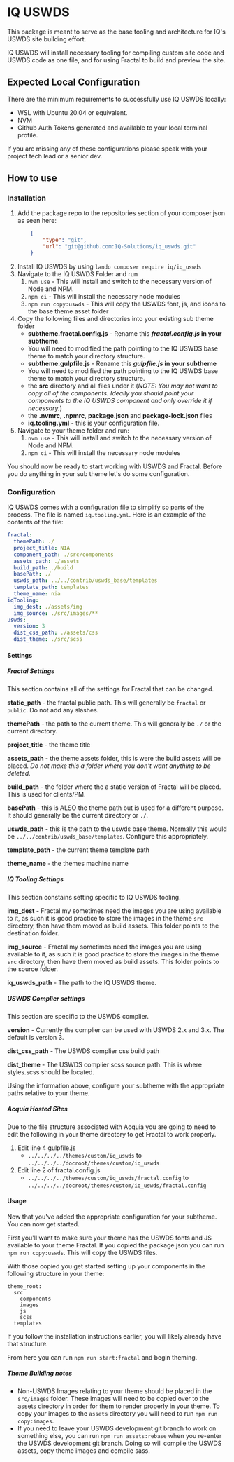 # IQ USWDS
This package is meant to serve as the base tooling and architecture for IQ's USWDS site building effort.

IQ USWDS will install necessary tooling for compiling custom site code and USWDS code as one file, and for using Fractal to build and preview the site.

## Expected Local Configuration
There are the minimum requirements to successfully use IQ USWDS locally:
* WSL with Ubuntu 20.04 or equivalent.
* NVM
* Github Auth Tokens generated and available to your local terminal profile.

If you are missing any of these configurations please speak with your project tech lead or a senior dev.

## How to use
### Installation
1. Add the package repo to the repositories section of your composer.json as seen here:
    ```json
        {
            "type": "git",
            "url": "git@github.com:IQ-Solutions/iq_uswds.git"
        }
    ```
2. Install IQ USWDS by using `lando composer require iq/iq_uswds`
3. Navigate to the IQ USWDS Folder and run
   1. `nvm use` - This will install and switch to the necessary version of Node and NPM.
   2. `npm ci` - This will install the necessary node modules
   3. `npm run copy:uswds` - This will copy the USWDS font, js, and icons to the base theme asset folder
4. Copy the following files and directories into your existing sub theme folder
    *  __subtheme.fractal.config.js__ - Rename this __*fractal.config.js* in your subtheme__.
      * You will need to modified the path pointing to the IQ USWDS base theme to match your directory structure.
    *  __subtheme.gulpfile.js__ - Rename this __*gulpfile.js* in your subtheme__
      * You will need to modified the path pointing to the IQ USWDS base theme to match your directory structure.
    * the __src__ directory and all files under it (*NOTE: You may not want to copy all of the components. Ideally you should point your components to the IQ USWDS component and only override it if necessary.*)
    * the __.nvmrc__, __.npmrc__, __package.json__ and __package-lock.json__ files
    * __iq.tooling.yml__ - this is your configuration file.
5. Navigate to your theme folder and run:
   1. `nvm use` - This will install and switch to the necessary version of Node and NPM.
   2. `npm ci` - This will install the necessary node modules

You should now be ready to start working with USWDS and Fractal. Before you do anything in your sub theme let's do some configuration.

### Configuration
IQ USWDS comes with a configuration file to simplify so parts of the process. The file is named `iq.tooling.yml`. Here is an example of the contents of the file:
```yaml
fractal:
  themePath: ./
  project_title: NIA
  component_path: ./src/components
  assets_path: ./assets
  build_path: ./build
  basePath: ./
  uswds_path: ../../contrib/uswds_base/templates
  template_path: templates
  theme_name: nia
iqTooling:
  img_dest: ./assets/img
  img_source: ./src/images/**
uswds:
  version: 3
  dist_css_path: ./assets/css
  dist_theme: ./src/scss
```

#### Settings
##### Fractal Settings
This section contains all of the settings for Fractal that can be changed.

__static_path__ - the fractal public path. This will generally be `fractal` or `public`. Do not add any slashes.

__themePath__ - the path to the current theme. This will generally be `./` or the current directory.

__project_title__ - the theme title

__assets_path__ - the theme assets folder, this is were the build assets will be placed. *Do not make this a folder where you don't want anything to be deleted.*

__build_path__ - the folder where the a static version of Fractal will be placed. This is used for clients/PM.

__basePath__ - this is ALSO the theme path but is used for a different purpose. It should generally be the current directory or `./`.

__uswds_path__ - this is the path to the uswds base theme. Normally this would be `../../contrib/uswds_base/templates`. Configure this appropriately.

__template_path__ - the current theme template path

__theme_name__ - the themes machine name
##### IQ Tooling Settings
This section constains setting specific to IQ USWDS tooling.

__img_dest__ - Fractal my sometimes need the images you are using available to it, as such it is good practice to store the images in the theme `src` directory, then have them moved as build assets. This folder points to the destination folder.

__img_source__ - Fractal my sometimes need the images you are using available to it, as such it is good practice to store the images in the theme `src` directory, then have them moved as build assets. This folder points to the source folder.

__iq_uswds_path__ - The path to the IQ USWDS theme.
##### USWDS Complier settings
This section are specific to the USWDS complier.

__version__ - Currently the complier can be used with USWDS 2.x and 3.x. The default is version 3.

__dist_css_path__ - The USWDS complier css build path

__dist_theme__ - The USWDS complier scss source path. This is where styles.scss should be located.

Using the information above, configure your subtheme with the appropriate paths relative to your theme.

##### Acquia Hosted Sites
Due to the file structure associated with Acquia you are going to need to edit the following in your theme directory to get Fractal to work properly.

1. Edit line 4 gulpfile.js
	- `../../../../themes/custom/iq_uswds` to `../../../../docroot/themes/custom/iq_uswds`
2. Edit line 2 of fractal.config.js
    - `../../../../themes/custom/iq_uswds/fractal.config` to `../../../../docroot/themes/custom/iq_uswds/fractal.config`

#### Usage
Now that you've added the appropriate configuration for your subtheme. You can now get started.

First you'll want to make sure your theme has the USWDS fonts and JS available to your theme Fractal.
If you copied the package.json you can run `npm run copy:uswds`. This will copy the USWDS files.

With those copied you get started setting up your components in the following structure in your theme:
```
theme_root:
  src
    components
    images
    js
    scss
  templates
```

If you follow the installation instructions earlier, you will likely already have that structure.

From here you can run `npm run start:fractal` and begin theming.

##### Theme Building notes
- Non-USWDS Images relating to your theme should be placed in the `src/images` folder. These images will need to be copied over to the assets directory in order for them to render properly in your theme. To copy your images to the `assets` directory you will need to run `npm run copy:images`.
- If you need to leave your USWDS development git branch to work on something else, you can run `npm run assets:rebase` when you re-enter the USWDS development git branch. Doing so will compile the USWDS assets, copy theme images and compile sass.

